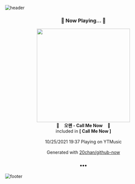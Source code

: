 ![header](https://capsule-render.vercel.app/api?type=wave&height=170&section=header&text=Hi.%20I'm%20SHIFT&fontColor=090707&fontAlignX=45&fontAlignY=65&fontSize=100)

<h3 align="center">🎵 Now Playing... 🎵</h3>
<p align="center">
  <a href="https://music.youtube.com/watch?v=JohAHQ2HRS8">
    <img width="300" src="https://lh3.googleusercontent.com/fn810ceHiWt8wsicUZwlZLIyBwuiyfRLUqfo5J8iWah9WYcSl_kf-GyPc3HFFh_DCjT4xdwemw2LQHxv">
  </a>
  <br>
  🎵&nbsp&nbsp&nbsp <b>오왠 - Call Me Now</b> &nbsp&nbsp&nbsp🎵
  <br>
  included in <b>[ Call Me Now ]</b>
  
  <br />
  <br />
  10/25/2021 19:37 Playing on YTMusic
  <br />
  <br />
  Generated with <a href="https://github.com/20chan/github-now">20chan/github-now</a>
</p>

<h3 align="center">•••</h3>

![footer](https://capsule-render.vercel.app/api?type=wave&height=150&section=footer)
